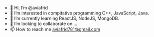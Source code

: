 - 👋 Hi, I’m @aviafrid
- 👀 I’m interested in compitative programming C++, JavaScript, Java.
- 🌱 I’m currently learning ReactJS, NodeJS, MongoDB.
- 💞️ I’m looking to collaborate on ...
- 📫 How to reach me aviafrid781@gmail.com

<!---
aviafrid781/aviafrid781 is a ✨ special ✨ repository because its `README.md` (this file) appears on your GitHub profile.
You can click the Preview link to take a look at your changes.
--->
